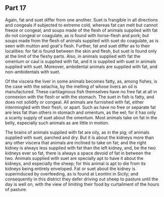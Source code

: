 ## Part 17

Again, fat and suet differ from one another.
Suet is frangible in all directions and congeals if subjected to extreme cold, whereas fat can melt but cannot freeze or congeal; and soups made of the flesh of animals supplied with fat do not congeal or coagulate, as is found with horse-flesh and pork; but soups made from the flesh of animals supplied with suet do coagulate, as is seen with mutton and goat's flesh.
Further, fat and suet differ as to their localities: for fat is found between the skin and flesh, but suet is found only at the limit of the fleshy parts.
Also, in animals supplied with fat the omentum or caul is supplied with fat, and it is supplied with suet in animals supplied with suet.
Moreover, ambidental animals are supplied with fat, and non-ambidentals with suet.

Of the viscera the liver in some animals becomes fatty, as, among fishes, is the case with the selachia, by the melting of whose livers an oil is manufactured.
These cartilaginous fish themselves have no free fat at all in connexion with the flesh or with the stomach.
The suet in fish is fatty, and does not solidify or congeal.
All animals are furnished with fat, either intermingled with their flesh, or apart.
Such as have no free or separate fat are less fat than others in stomach and omentum, as the eel; for it has only a scanty supply of suet about the omentum.
Most animals take on fat in the belly, especially such animals as are little in motion.

The brains of animals supplied with fat are oily, as in the pig; of animals supplied with suet, parched and dry.
But it is about the kidneys more than any other viscera that animals are inclined to take on fat; and the right kidney is always less supplied with fat than the left kidney, and, be the two kidneys ever so fat, there is always a space devoid of fat in between the two.
Animals supplied with suet are specially apt to have it about the kidneys, and especially the sheep; for this animal is apt to die from its kidneys being entirely enveloped.
Fat or suet about the kidney is superinduced by overfeeding, as is found at Leontini in Sicily; and consequently in this district they defer driving out sheep to pasture until the day is well on, with the view of limiting their food by curtailment of the hours of pasture.


